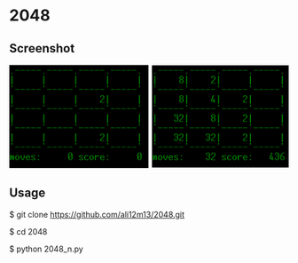 2048
========

Screenshot
----------
![Alt](https://raw.githubusercontent.com/ali12m13/2048/master/screenshot.png)

Usage
-----
$ git clone https://github.com/ali12m13/2048.git

$ cd 2048

$ python 2048_n.py
